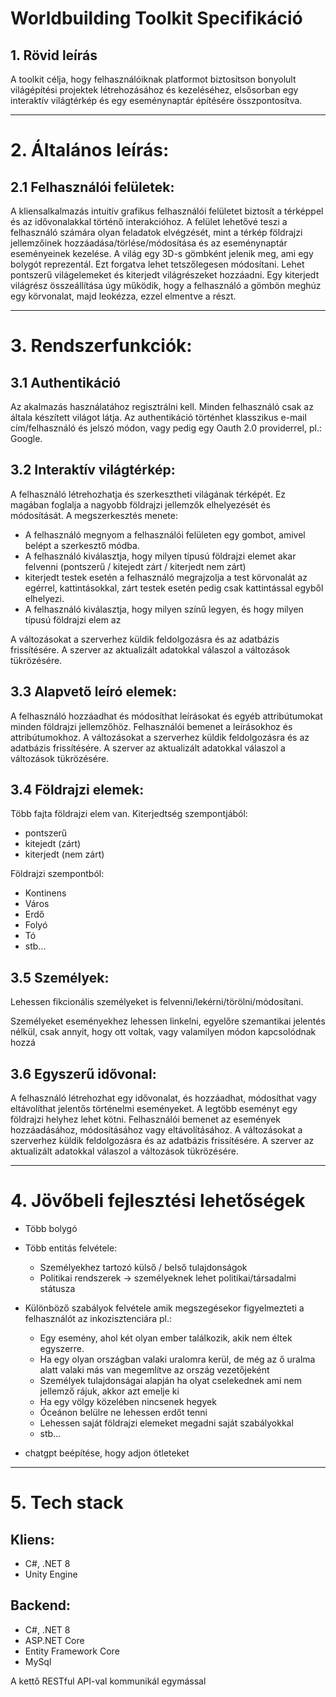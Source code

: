# Worldbuilding Toolkit Specifikáció

## 1. Rövid leírás
A toolkit célja, hogy felhasználóiknak platformot biztosítson bonyolult világépítési projektek létrehozásához és kezeléséhez, elsősorban egy interaktív világtérkép és egy eseménynaptár építésére összpontosítva.

---

# 2. Általános leírás:

## 2.1 Felhasználói felületek:
A kliensalkalmazás intuitív grafikus felhasználói felületet biztosít a térképpel és az idővonalakkal történő interakcióhoz. A felület lehetővé teszi a felhasználó számára olyan feladatok elvégzését, mint a térkép földrajzi jellemzőinek hozzáadása/törlése/módosítása és az eseménynaptár eseményeinek kezelése. A világ egy 3D-s gömbként jelenik meg, ami egy bolygót reprezentál. Ezt forgatva lehet tetszőlegesen módosítani. Lehet pontszerű világelemeket és kiterjedt világrészeket hozzáadni. Egy kiterjedt világrész összeállítása úgy működik, hogy a felhasználó a gömbön meghúz egy körvonalat, majd leokézza, ezzel elmentve a részt.    

---

# 3. Rendszerfunkciók:

## 3.1 Authentikáció
Az akalmazás használatához regisztrálni kell. Minden felhasználó csak az általa készített világot látja. Az authentikáció történhet klasszikus e-mail cím/felhasználó és jelszó módon, vagy pedig egy Oauth 2.0 providerrel, pl.: Google.

## 3.2 Interaktív világtérkép:
A felhasználó létrehozhatja és szerkesztheti világának térképét. Ez magában foglalja a nagyobb földrajzi jellemzők elhelyezését és módosítását.
A megszerkesztés menete:
- A felhasználó megnyom a felhasználói felületen egy gombot, amivel belépt a szerkesztő módba.
- A felhasználó kiválasztja, hogy milyen típusú földrajzi elemet akar felvenni (pontszerű / kitejedt zárt / kiterjedt nem zárt)
- kiterjedt testek esetén a felhasználó megrajzolja a test körvonalát az egérrel, kattintásokkal, zárt testek esetén pedig csak kattintással egyből elhelyezi.
- A felhasználó kiválasztja, hogy milyen színű legyen, és hogy milyen típusú földrajzi elem az 

A változásokat a szerverhez küldik feldolgozásra és az adatbázis frissítésére.
A szerver az aktualizált adatokkal válaszol a változások tükrözésére.

## 3.3 Alapvető leíró elemek:
A felhasználó hozzáadhat és módosíthat leírásokat és egyéb attribútumokat minden földrajzi jellemzőhöz.
Felhasználói bemenet a leírásokhoz és attribútumokhoz.
A változásokat a szerverhez küldik feldolgozásra és az adatbázis frissítésére.
A szerver az aktualizált adatokkal válaszol a változások tükrözésére.

## 3.4 Földrajzi elemek:
Több fajta földrajzi elem van.
Kiterjedtség szempontjából:
- pontszerű
- kitejedt (zárt)
- kiterjedt (nem zárt)

Földrajzi szempontból:
- Kontinens
- Város
- Erdő
- Folyó
- Tó
- stb...

## 3.5 Személyek:
Lehessen fikcionális személyeket is felvenni/lekérni/törölni/módosítani.

Személyeket eseményekhez lehessen linkelni, egyelőre szemantikai jelentés nélkül, csak annyit, hogy ott voltak, vagy valamilyen módon kapcsolódnak hozzá

## 3.6 Egyszerű idővonal:
A felhasználó létrehozhat egy idővonalat, és hozzáadhat, módosíthat vagy eltávolíthat jelentős történelmi eseményeket. A legtöbb eseményt egy földrajzi helyhez lehet kötni.
Felhasználói bemenet az események hozzáadásához, módosításához vagy eltávolításához.
A változásokat a szerverhez küldik feldolgozásra és az adatbázis frissítésére.
A szerver az aktualizált adatokkal válaszol a változások tükrözésére.

---

# 4. Jövőbeli fejlesztési lehetőségek
- Több bolygó
- Több entitás felvétele:
    - Személyekhez tartozó külső / belső tulajdonságok
    - Politikai rendszerek -> személyeknek lehet politikai/társadalmi státusza
    
- Különböző szabályok felvétele amik megszegésekor figyelmezteti a felhasználót az inkozisztenciára
    pl.: 
    - Egy esemény, ahol két olyan ember találkozik, akik nem éltek egyszerre.
    - Ha egy olyan országban valaki uralomra kerül, de még az ő uralma alatt valaki más van megemlítve az ország vezetőjeként
    - Személyek tulajdonságai alapján ha olyat cselekednek ami nem jellemző rájuk, akkor azt emelje ki
    - Ha egy völgy közelében nincsenek hegyek
    - Óceánon belülre ne lehessen erdőt tenni
    - Lehessen saját földrajzi elemeket megadni saját szabályokkal
    - stb...
- chatgpt beépítése, hogy adjon ötleteket

---

# 5. Tech stack

## Kliens:
- C#, .NET 8
- Unity Engine

## Backend:
- C#, .NET 8
- ASP.NET Core
- Entity Framework Core
- MySql

A kettő RESTful API-val kommunikál egymással